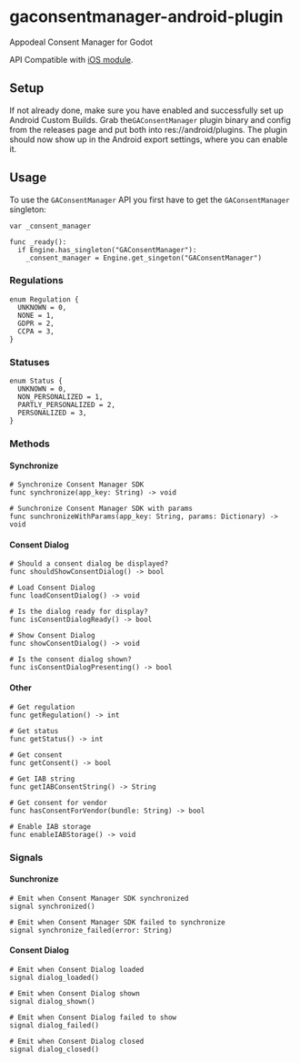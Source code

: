 # gaconsentmanager-android-plugin
Appodeal Consent Manager for Godot

API Compatible with [iOS module](https://github.com/PoqXert/gaconsentmanager-ios-module).

## Setup

If not already done, make sure you have enabled and successfully set up Android Custom Builds. Grab the``GAConsentManager`` plugin binary and config from the releases page and put both into res://android/plugins. The plugin should now show up in the Android export settings, where you can enable it.

## Usage
To use the ``GAConsentManager`` API you first have to get the ``GAConsentManager`` singleton:
```gdscript
var _consent_manager

func _ready():
  if Engine.has_singleton("GAConsentManager"):
    _consent_manager = Engine.get_singeton("GAConsentManager")
```
### Regulations
```gdscript
enum Regulation {
  UNKNOWN = 0,
  NONE = 1,
  GDPR = 2,
  CCPA = 3,
}
```
### Statuses
```gdscript
enum Status {
  UNKNOWN = 0,
  NON_PERSONALIZED = 1,
  PARTLY_PERSONALIZED = 2,
  PERSONALIZED = 3,
}
```
### Methods
#### Synchronize
```gdscript
# Synchronize Consent Manager SDK
func synchronize(app_key: String) -> void
```
```gdscript
# Sunchronize Consent Manager SDK with params
func sunchronizeWithParams(app_key: String, params: Dictionary) -> void
```
#### Consent Dialog
```gdscript
# Should a consent dialog be displayed?
func shouldShowConsentDialog() -> bool
```
```gdscript
# Load Consent Dialog
func loadConsentDialog() -> void
```
```gdscript
# Is the dialog ready for display?
func isConsentDialogReady() -> bool
```
```gdscript
# Show Consent Dialog
func showConsentDialog() -> void
```
```gdscript
# Is the consent dialog shown?
func isConsentDialogPresenting() -> bool
```
#### Other
```gdscript
# Get regulation
func getRegulation() -> int
```
```gdscript
# Get status
func getStatus() -> int
```
```gdscript
# Get consent
func getConsent() -> bool
```
```gdscript
# Get IAB string
func getIABConsentString() -> String
```
```gdscript
# Get consent for vendor
func hasConsentForVendor(bundle: String) -> bool
```
```gdscript
# Enable IAB storage
func enableIABStorage() -> void
```
### Signals
#### Sunchronize
```gdscript
# Emit when Consent Manager SDK synchronized
signal synchronized()
```
```gdscript
# Emit when Consent Manager SDK failed to synchronize
signal synchronize_failed(error: String)
```
#### Consent Dialog
```gdscript
# Emit when Consent Dialog loaded
signal dialog_loaded()
```
```gdscript
# Emit when Consent Dialog shown
signal dialog_shown()
```
```gdscript
# Emit when Consent Dialog failed to show
signal dialog_failed()
```
```gdscript
# Emit when Consent Dialog closed
signal dialog_closed()
```
